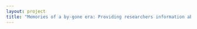 ```yaml
--- 
layout: project 
title: "Memories of a by-gone era: Providing researchers information about a culture that has all but disappeared in America, through access to hand-written community diaries and original hand-produced student seminary publications from a Catholic order of priests called Redemptorists in the United States during the 19th and early 20th century" 
---
```



